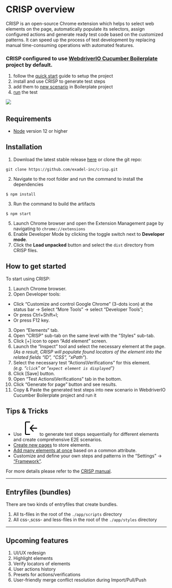 # CRISP overview

CRISP is an open-source Chrome extension which helps to select web elements on the page, automatically populate its selectors, assign configured actions and generate ready test code based on the customized patterns. It can speed up the process of test development by replacing manual time-consuming operations with automated features.
<br>
### CRISP configured to use [WebdriverIO Cucumber Boilerplate](https://github.com/webdriverio/cucumber-boilerplate#cucumber-boilerplate) project by default.
1. follow the [quick start](https://github.com/webdriverio/cucumber-boilerplate#quick-start) guide to setup the project
1. install and use CRISP to generate test steps
1. add them to [new scenario](https://github.com/webdriverio/cucumber-boilerplate#how-to-write-a-test) in Boilerplate project
1. [run](https://github.com/webdriverio/cucumber-boilerplate#how-to-run-the-test) the test

![](./docs/overview.gif)

## Requirements
- [Node](https://nodejs.org/en/) version 12 or higher
## Installation

1. Download the latest stable release [here](https://github.com/exadel-inc/crisp/archive/refs/heads/master.zip) or clone the git repo: 
```
git clone https://github.com/exadel-inc/crisp.git
```

2. Navigate to the root folder and run the command to install the dependencies
```
$ npm install
```
3. Run the command to build the artifacts
```
$ npm start
```
5. Launch Chrome browser and open the Extension Management page by navigating to `chrome://extensions`
6. Enable Developer Mode by clicking the toggle switch next to **Developer mode**.
7. Click the **Load unpacked** button and select the `dist` directory from CRISP files.
## How to get started

To start using CRISP:
1. Launch Chrome browser.
2. Open Developer tools:
- Click “Customize and control Google Chrome” (3-dots icon)  at the status bar -> Select “More Tools” -> select “Developer Tools”;
- Or press Ctrl+Shift+I;
- Or press F12 key.
3. Open “Elements” tab.
4. Open "CRISP" sub-tab on the same level with the "Styles" sub-tab.
5. Click [+] icon to open “Add element” screen.
6. Launch the “Inspect” tool and select the necessary element at the page. 
<br>_(As a result, CRISP will populate found locators of the element into the related fields “ID”, “CSS”, “xPath”_).
7. Select the necessary test “Actions\Verifications” for this element.
<br>_(e.g. “`click`” or “`expect element is displayed`”)_
8. Click [Save] button.
9. Open “Test Actions\Verifications” tab in the bottom.
10. Click “Generate for page” button and see results.
11. Copy & Paste the generated test steps into new scenario in WebdriverIO Cucumber Boilerplate project and run it


## Tips & Tricks
- Use ![](./app/images/sign-in.svg) to generate test steps sequentially for different elements and create comprehensive E2E scenarios.
- [Create new pages](./docs/crisp-help.md#saved-pages) to store elements.
- [Add many elements at once](./docs/crisp-help.md#addelementsinbulk) based on a common attribute.
- Customize and define your own steps and patterns in the “Settings” -> [“Framework”](./docs/crisp-help.md#framework).

For more details please refer to the [CRISP manual](./docs/crisp-help.md).
_______

## Entryfiles (bundles)

There are two kinds of entryfiles that create bundles.

1. All ts-files in the root of the `./app/scripts` directory
2. All css-,scss- and less-files in the root of the `./app/styles` directory

_______
## Upcoming features

1. UI/UX redesign
2. Highlight elements
3. Verify locators of elements
4. User actions history
5. Presets for actions/verifications
6. User-friendly merge conflict resolution during Import/Pull/Push